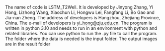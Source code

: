 The name of code is LSTM_T2Well. 
It is developed by Jinyong Zhang, Yi Hong, Lizhong Wang, Xiaochun Li, Hongwu Lei, Fangfang Li, Bo Gao and Jia-nan Zheng.
The address of developers is Hangzhou, Zhejiang Province, China. The e-mail of developers is yi_hong@zju.edu.cn. 
The program is written in python 3.10 and needs to run in an environment with python and related libraries.
You can use python to run the .py file to call the program. 
The folder where the data is needed is the input folder. The output images are in the result folder
